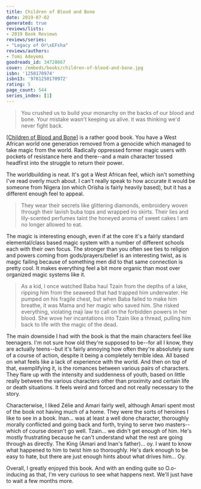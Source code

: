 ```yaml
---
title: Children of Blood and Bone
date: 2019-07-02
generated: true
reviews/lists:
- 2019 Book Reviews
reviews/series:
- "Legacy of Or\xEFsha"
reviews/authors:
- Tomi Adeyemi
goodreads_id: 34728667
cover: /embeds/books/children-of-blood-and-bone.jpg
isbn: '1250170974'
isbn13: '9781250170972'
rating: 5
page_count: 544
series_index: [1]
---
```

> You crushed us to build your monarchy on the backs of our blood and bone. Your mistake wasn't keeping us alive. it was thinking we'd never fight back.

[[Children of Blood and Bone]]() is a rather good book. You have a West African world one generation removed from a genocide which managed to take magic from the world. Radically oppressed former magic users with pockets of resistance here and there--and a main character tossed headfirst into the struggle to return their power.  

<!--more-->

The worldbuilding is neat. It's got a West African feel, which isn't something I've read overly much about. I can't really speak to how accurate it would be someone from Nigera (on which Orïsha is fairly heavily based), but it has a different enough feel to appeal.  

> They wear their secrets like glittering diamonds, embroidery woven through their lavish buba tops and wrapped iro skirts. Their lies and lily-scented perfumes taint the honeyed aroma of sweet cakes I am no longer allowed to eat.

The magic is interesting enough, even if at the core it's a fairly standard elemental/class based magic system with a number of different schools each with their own focus. The stronger than you often see ties to religion and powers coming from gods/prayers/belief is an interesting twist, as is magic failing because of something men did to that same connection is pretty cool. It makes everything feel a bit more organic than most over organized magic systems like it.  

> As a kid, I once watched Baba haul Tzain from the depths of a lake, ripping him from the seaweed that had trapped him underwater. He pumped on his fragile chest, but when Baba failed to make him breathe, it was Mama and her magic who saved him. She risked everything, violating maji law to call on the forbidden powers in her blood. She wove her incantations into Tzain like a thread, pulling him back to life with the magic of the dead.

The main downside I had with the book is that the main characters feel like teenagers. I'm not sure how old they're supposed to be--for all I know, they are actually teens--but it's fairly annoying how often they're absolutely sure of a course of action, despite it being a completely terrible idea. All based on what feels like a lack of experience with the world. And then on top of that, exemplifying it, is the romances between various pairs of characters. They flare up with the intensity and suddenness of youth, based on little really between the various characters other than proximity and certain life or death situations. It feels weird and forced and not really necessary to the story.  

Characterwise, I liked Zélie and Amari fairly well, although Amari spent most of the book not having much of a home. They were the sorts of heroines I like to see in a book. Inan... was at least a well done character, thoroughly morally conflicted and going back and forth, trying to serve two masters-- which of course doesn't go well. Tzain... we didn't get enough of him. He's mostly frustrating because he can't understand what the rest are going through as directly. The King (Amari and Inan's father)... oy. I want to know what happened to him to twist him so thoroughly. He's dark enough to be easy to hate, but there are just enough hints about what drives him... Oy.  

Overall, I greatly enjoyed this book. And with an ending quite so O.o-inducing as that, I'm very curious to see what happens next. We'll just have to wait a few months more.